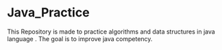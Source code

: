 # Java_Practice
This Repository is made to practice algorithms and data structures in java language . The goal is to improve java competency.
